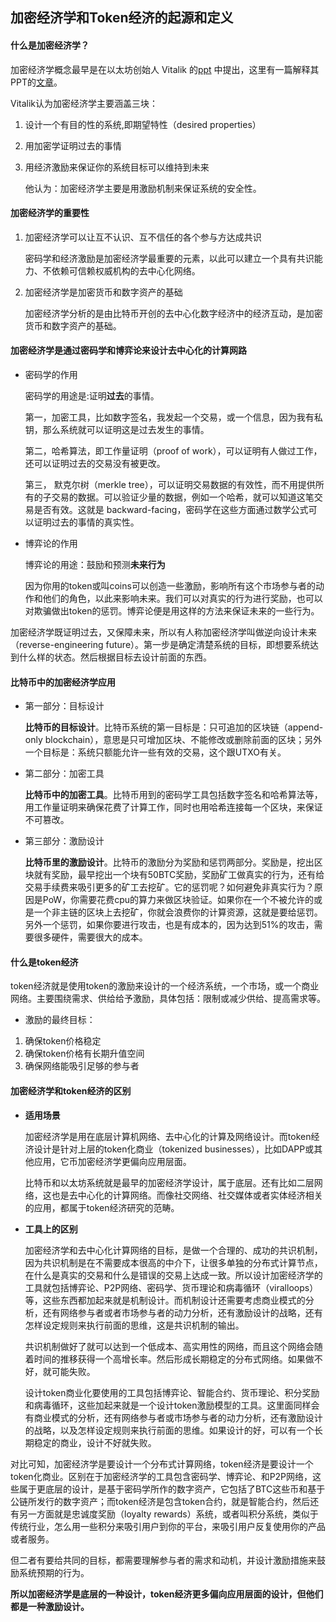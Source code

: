 
## 加密经济学和Token经济的起源和定义

#### 什么是加密经济学？

加密经济学概念最早是在以太坊创始人 Vitalik 的[ppt][1] 中提出，这里有一篇解释其PPT的[文章][2]。

Vitalik认为加密经济学主要涵盖三块：
1. 设计一个有目的性的系统,即期望特性（desired properties）
2. 用加密学证明过去的事情
3. 用经济激励来保证你的系统目标可以维持到未来

   他认为：加密经济学主要是用激励机制来保证系统的安全性。

[1]: https://vitalik.ca/files/intro_cryptoeconomics.pdf
[2]: https://blockgeeks.com/guides/what-is-cryptoeconomics/

#### 加密经济学的重要性

1. 加密经济学可以让互不认识、互不信任的各个参与方达成共识
    
    密码学和经济激励是加密经济学最重要的元素，以此可以建立一个具有共识能力、不依赖可信赖权威机构的去中心化网络。
    
2. 加密经济学是加密货币和数字资产的基础

    加密经济学分析的是由比特币开创的去中心化数字经济中的经济互动，是加密货币和数字资产的基础。

#### 加密经济学是通过密码学和博弈论来设计去中心化的计算网路

 * 密码学的作用
 
   密码学的用途是:证明**过去**的事情。
      
    第一，加密工具，比如数字签名，我发起一个交易，或一个信息，因为我有私钥，那么系统就可以证明这是过去发生的事情。
      
    第二，哈希算法，即工作量证明（proof of work），可以证明有人做过工作，还可以证明过去的交易没有被更改。
      
    第三， 默克尔树（merkle tree），可以证明交易数据的有效性，而不用提供所有的子交易的数据。可以验证少量的数据，例如一个哈希，就可以知道这笔交易是否有效。这就是 backward-facing，密码学在这些方面通过数学公式可以证明过去的事情的真实性。
    
* 博弈论的作用

  博弈论的用途：鼓励和预测**未来行为**
    
  因为你用的token或叫coins可以创造一些激励，影响所有这个市场参与者的动作和他们的角色，以此来影响未来。我们可以对真实的行为进行奖励，也可以对欺骗做出token的惩罚。博弈论便是用这样的方法来保证未来的一些行为。
    
加密经济学既证明过去，又保障未来，所以有人称加密经济学叫做逆向设计未来（reverse-engineering future）。第一步是确定清楚系统的目标，即想要系统达到什么样的状态。然后根据目标去设计前面的东西。

#### 比特币中的加密经济学应用

* 第一部分：目标设计

  **比特币的目标设计**。比特币系统的第一目标是：只可追加的区块链（append-only blockchain），意思是只可增加区块、不能修改或删除前面的区块；另外一个目标是：系统只额能允许一些有效的交易，这个跟UTXO有关。
  
* 第二部分：加密工具

  **比特币中的加密工具**。比特币用到的密码学工具包括数字签名和哈希算法等，用工作量证明来确保花费了计算工作，同时也用哈希连接每一个区块，来保证不可篡改。
  
* 第三部分：激励设计

  **比特币里的激励设计**。比特币的激励分为奖励和惩罚两部分。奖励是，挖出区块就有奖励，最早挖出一个块有50BTC奖励，奖励矿工做真实的行为，还有给交易手续费来吸引更多的矿工去挖矿。它的惩罚呢？如何避免非真实行为？原因是PoW，你需要花费cpu的算力来做区块验证。如果你在一个不被允许的或是一个非主链的区块上去挖矿，你就会浪费你的计算资源，这就是要给惩罚。另外一个惩罚，如果你要进行攻击，也是有成本的，因为达到51%的攻击，需要很多硬件，需要很大的成本。
  
#### 什么是token经济

token经济就是使用token的激励来设计的一个经济系统，一个市场，或一个商业网络。主要围绕需求、供给给予激励，具体包括：限制或减少供给、提高需求等。

* 激励的最终目标：
 1. 确保token价格稳定
 2. 确保token价格有长期升值空间
 3. 确保网络能吸引足够的参与者
 
#### 加密经济学和token经济的区别

* **适用场景**

  加密经济学是用在底层计算机网络、去中心化的计算及网络设计。而token经济设计是针对上层的token化商业（tokenized businesses），比如DAPP或其他应用，它币加密经济学更偏向应用层面。
  
  比特币和以太坊系统就是最早的加密经济学设计，属于底层。还有比如二层网络，这也是去中心化的计算网络。而像社交网络、社交媒体或者实体经济相关的应用，都属于token经济研究的范畴。
  
* **工具上的区别**

  加密经济学和去中心化计算网络的目标，是做一个合理的、成功的共识机制，因为共识机制是在不需要成本很高的中介下，让很多单独的分布式计算节点，在什么是真实的交易和什么是错误的交易上达成一致。所以设计加密经济学的工具就包括博弈论、P2P网络、密码学、货币理论和病毒循环（viralloops）等，这些东西都加起来就是机制设计。而机制设计还需要考虑商业模式的分析，还有网络参与者或者市场参与者的动力分析，还有激励设计的战略，还有怎样设定规则来执行前面的思维，这是共识机制的输出。
  
  共识机制做好了就可以达到一个低成本、高实用性的网络，而且这个网络会随着时间的推移获得一个高增长率。然后形成长期稳定的分布式网络。如果做不好，就可能失败。
  
  设计token商业化要使用的工具包括博弈论、智能合约、货币理论、积分奖励和病毒循环，这些加起来就是一个设计token激励模型的工具。这里面同样会有商业模式的分析，还有网络参与者或市场参与者的动力分析，还有激励设计的战略，以及怎样设定规则来执行前面的思维。如果设计的好，可以有一个长期稳定的商业，设计不好就失败。
  
对比可知，加密经济学是要设计一个分布式计算网络，token经济是要设计一个token化商业。区别在于加密经济学的工具包含密码学、博弈论、和P2P网络，这些属于更底层的设计，是基于密码学所作的数字资产，它包括了BTC这些币和基于公链所发行的数字资产；而token经济是包含token合约，就是智能合约，然后还有另一方面就是忠诚度奖励（loyalty rewards）系统，或者叫积分系统，类似于传统行业，怎么用一些积分来吸引用户到你的平台，来吸引用户反复使用你的产品或者服务。

但二者有要给共同的目标，都需要理解参与者的需求和动机，并设计激励措施来鼓励系统预期的行为。

**所以加密经济学是底层的一种设计，token经济更多偏向应用层面的设计，但他们都是一种激励设计。**
  
 